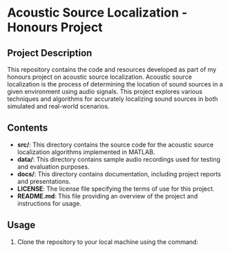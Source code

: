 # Acoustic Source Localization - Honours Project

## Project Description
This repository contains the code and resources developed as part of my honours project on acoustic source localization. Acoustic source localization is the process of determining the location of sound sources in a given environment using audio signals. This project explores various techniques and algorithms for accurately localizing sound sources in both simulated and real-world scenarios.

## Contents
- **src/**: This directory contains the source code for the acoustic source localization algorithms implemented in MATLAB.
- **data/**: This directory contains sample audio recordings used for testing and evaluation purposes.
- **docs/**: This directory contains documentation, including project reports and presentations.
- **LICENSE**: The license file specifying the terms of use for this project.
- **README.md**: This file providing an overview of the project and instructions for usage.

## Usage
1. Clone the repository to your local machine using the command:
